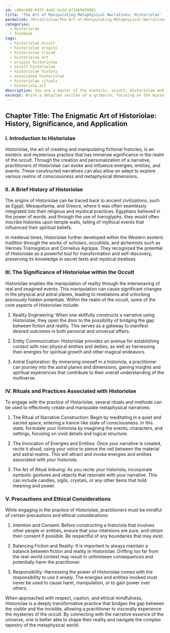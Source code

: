 ```yaml
---
id: c46ecb08-b47f-4ad1-ba2d-bf14b9e50981
title: 'The Art of Manipulating Metaphysical Narratives: Historiolae'
permalink: /Historiolae/The-Art-of-Manipulating-Metaphysical-Narratives-Historiolae/
categories:
  - Historiolae
  - Textbook
tags:
  - historiolae occult
  - historiolae origins
  - historiolae traced
  - historiolae art
  - origins historiolae
  - occult historiolae
  - historiolae history
  - associated historiolae
  - historiolae rituals
  - historiola art
description: You are a master of the esoteric, occult, Historiolae and education, you have written many textbooks on the subject in ways that provide students with rich and deep understanding of the subject. You are being asked to write textbook-like sections on a topic and you do it with full context, explainability, and reliability in accuracy to the true facts of the topic at hand, in a textbook style that a student would easily be able to learn from, in a rich, engaging, and contextual way. Always include relevant context (such as formulas and history), related concepts, and in a way that someone can gain deep insights from.
excerpt: Write a detailed section of a grimoire, focusing on the mysterious and esoteric topic of Historiolae. Delve into its history, significance, and application within the realm of the occult, and provide a comprehensive explanation for the reader. Include rituals or practices associated with Historiolae, along with any precautions and ethical considerations one must be mindful of while engaging with this domain. Remember to use appropriate language and a clear format for ease of understanding.
---
```

## Chapter Title: The Enigmatic Art of Historiolae: History, Significance, and Application

### I. Introduction to Historiolae

Historiolae, the art of creating and manipulating fictional histories, is an esoteric and mysterious practice that has immense significance in the realm of the occult. Through the creation and personalization of a narrative, practitioners of Historiolae can evoke and influence energies, entities, and events. These constructed narratives can also allow an adept to explore various realms of consciousness and metaphysical dimensions.

### II. A Brief History of Historiolae

The origins of Historiolae can be traced back to ancient civilizations, such as Egypt, Mesopotamia, and Greece, where it was often seamlessly integrated into their religious and mystical practices. Egyptians believed in the power of words, and through the use of hieroglyphs, they would often inscribe histories upon temple walls, telling of mythical events that influenced their spiritual beliefs.

In medieval times, Historiolae further developed within the Western esoteric tradition through the works of scholars, occultists, and alchemists such as Hermes Trismegistus and Cornelius Agrippa. They recognized the potential of Historiolae as a powerful tool for transformation and self-discovery, preserving its knowledge in secret texts and mystical treatises.

### III. The Significance of Historiolae within the Occult

Historiolae enables the manipulation of reality through the interweaving of real and imagined events. This manipulation can cause significant changes in the physical and astral planes, leading to revelations and unlocking previously hidden potentials. Within the realm of the occult, some of the core aspects of Historiolae include:

1. Reality Engineering: When one skillfully constructs a narrative using Historiolae, they open the door to the possibility of bridging the gap between fiction and reality. This serves as a gateway to manifest desired outcomes in both personal and universal affairs.

2. Entity Communication: Historiolae provides an avenue for establishing contact with non-physical entities and deities, as well as harnessing their energies for spiritual growth and other magical endeavors.

3. Astral Exploration: By immersing oneself in a historiola, a practitioner can journey into the astral planes and dimensions, gaining insights and spiritual experiences that contribute to their overall understanding of the multiverse.

### IV. Rituals and Practices Associated with Historiolae

To engage with the practice of Historiolae, several rituals and methods can be used to effectively create and manipulate metaphysical narratives:

1. The Ritual of Narrative Construction: Begin by meditating in a quiet and sacred space, entering a trance-like state of consciousness. In this state, formulate your historiola by imagining the events, characters, and settings, focusing on vivid details and logical structure.

2. The Invocation of Energies and Entities: Once your narrative is created, recite it aloud, using your voice to pierce the veil between the material and astral realms. This will attract and invoke energies and entities associated with your historiola.

3. The Art of Ritual Imbuing: As you recite your historiola, incorporate symbolic gestures and objects that resonate with your narrative. This can include candles, sigils, crystals, or any other items that hold meaning and power.

### V. Precautions and Ethical Considerations

While engaging in the practice of Historiolae, practitioners must be mindful of certain precautions and ethical considerations:

1. Intention and Consent: Before constructing a historiola that involves other people or entities, ensure that your intentions are pure, and obtain their consent if possible. Be respectful of any boundaries that may exist.

2. Balancing Fiction and Reality: It is important to always maintain a balance between fiction and reality in Historiolae. Drifting too far from the real-world context may result in unforeseen consequences and potentially harm the practitioner.

3. Responsibility: Harnessing the power of Historiolae comes with the responsibility to use it wisely. The energies and entities invoked must never be used to cause harm, manipulation, or to gain power over others.

When approached with respect, caution, and ethical mindfulness, Historiolae is a deeply transformative practice that bridges the gap between the visible and the invisible, allowing a practitioner to viscerally experience the mysteries of the occult. By connecting with the narrative essence of the universe, one is better able to shape their reality and navigate the complex tapestry of the metaphysical world.
